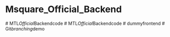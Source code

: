 ﻿# Msquare_Official_Backend

#   M T L _ O f f i c i a l _ B a c k e n d c o d e  
 #   M T L _ O f f i c i a l _ B a c k e n d c o d e  
 #   d u m m y f r o n t e n d  
 #   G i t _ b r a n c h i n g _ d e m o  
 